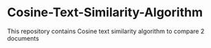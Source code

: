 # Cosine-Text-Similarity-Algorithm
This repository contains Cosine text similarity algorithm to compare 2 documents
